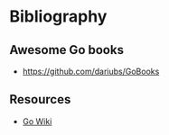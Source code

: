# Bibliography

## Awesome Go books
* https://github.com/dariubs/GoBooks

## Resources
* [Go Wiki](https://github.com/golang/go/wiki)
